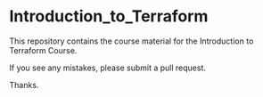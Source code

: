 # Introduction_to_Terraform

This repository contains the course material for the Introduction to Terraform Course.

If you see any mistakes, please submit a pull request.

Thanks.
